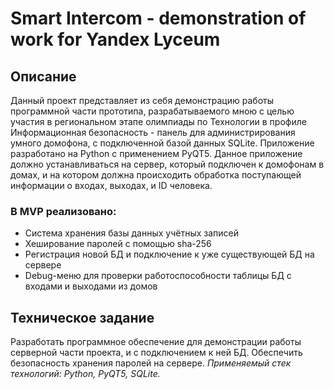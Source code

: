 # Smart Intercom - demonstration of work for Yandex Lyceum
## Описание
Данный проект представляет из себя демонстрацию работы программной части прототипа, разрабатываемого мною с целью участия в региональном этапе олимпиады по Технологии в профиле Информационная безопасность - панель для администрирования умного домофона,
 с подключенной базой данных SQLite. Приложение разработано на Python с применением PyQT5. Данное приложение должно устанавливаться на сервер, который подключен к домофонам в домах, и на котором должна происходить обработка поступающей информации о входах, выходах,
 и ID человека.
 ### В MVP реализовано:
 - Система хранения базы данных учётных записей
 - Хеширование паролей с помощью sha-256
 - Регистрация новой БД и подключение к уже существующей БД на сервере
 - Debug-меню для проверки работоспособности таблицы БД с входами и выходами из домов
## Техническое задание
Разработать программное обеспечение для демонстрации работы серверной части проекта, и с подключением к ней БД. Обеспечить безопасность хранения паролей на сервере.
*Применяемый стек технологий: Python, PyQT5, SQLite.* 
